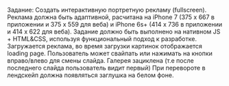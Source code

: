 Задание:
Создать интерактивную портретную рекламу (fullscreen). 
Реклама должна быть адаптивной, расчитана на iPhone 7 (375 x 667 в приложении и 375 x 559 для веба) и iPhone 6s+ (414 x 736 в приложении и 414 x 622 для веба). 
Задание должно быть выполнено на нативном JS + HTML&CSS, используя функциональный подход к разработке.
Загружается реклама, во время загрузки картинок отображается loading page.
Пользователь может свайпать или нажимать на кнопки вправо/влево для смены слайда. 
Галерея зациклена (т.е после последнего слайда пользователь видит первый) 
При перевороте в лендскейп должна появляться заглушка на белом фоне.
